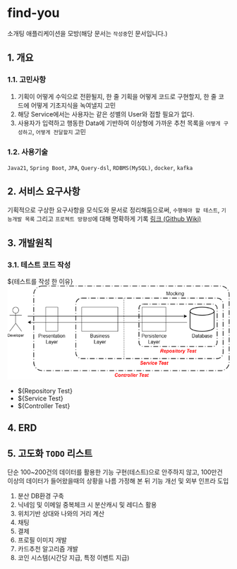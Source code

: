 # find-you
소개팅 애플리케이션을 모방(해당 문서는 `작성중`인 문서입니다.)
## 1. 개요
### 1.1. 고민사항
1. 기획이 어떻게 수익으로 전환될지, 한 줄 기획을 어떻게 코드로 구현할지, 한 줄 코드에 어떻게 기초지식을 녹여낼지 고민
2. 해당 Service에서는 사용자는 같은 성별의 User와 접할 필요가 없다.
3. 사용자가 입력하고 행동한 Data에 기반하여 이상형에 가까운 추천 목록을 `어떻게 구성하고`, `어떻게 전달할지` 고민

### 1.2. 사용기술
`Java21`, `Spring Boot`, `JPA`, `Query-dsl`, `RDBMS(MySQL)`, `docker`, `kafka`


## 2. 서비스 요구사항
기획적으로 구상한 요구사항을 모식도와 문서로 정리해둠으로써, `수행해야 할 테스트`, `기능개발 목록` 그리고 `프로젝트 방향성`에 대해 명확하게 기록 
[링크 (Github Wiki)](https://github.com/f-lab-edu/find-you/wiki/Service-Requirements)

## 3. 개발원칙
### 3.1. 테스트 코드 작성
${테스트를 작성 한 이유}
<img src="https://github.com/f-lab-edu/find-you/blob/main/readme/Layered_Test.png">
- ${Repository Test}
- ${Service Test}
- ${Controller Test}

## 4. ERD

## 5. 고도화 `TODO` 리스트
단순 100~200건의 데이터를 활용한 기능 구현(테스트)으로 안주하지 않고, 100만건 이상의 데이터가 들어왔을때의 상황을 나름 가정해 본 뒤 기능 개선 및 외부 인프라 도입

1. 분산 DB환경 구축
2. 닉네임 및 이메일 중복체크 시 분산캐시 및 레디스 활용
3. 위치기반 상대와 나와의 거리 계산
4. 채팅
5. 결제
6. 프로필 이미지 개발
7. 카드추천 알고리즘 개발
8. 코인 시스템(시간당 지급, 특정 이벤트 지급)

